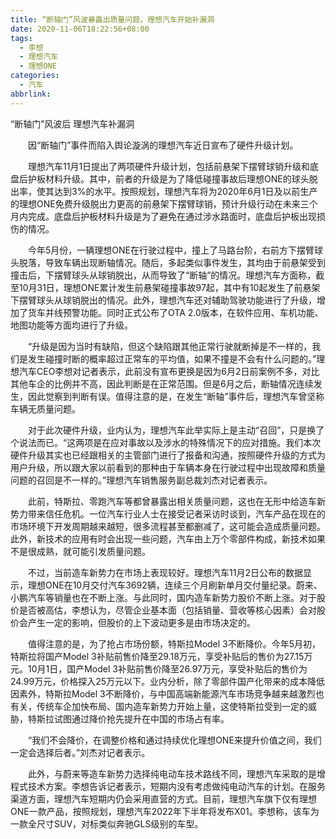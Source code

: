 ```yaml
---
title: “断轴门”风波暴露出质量问题，理想汽车开始补漏洞
date: 2020-11-06T18:22:56+08:00
tags:
  - 李想
  - 理想汽车
  - 理想ONE
categories:
  - 汽车
abbrlink:
---
```


“断轴门”风波后 理想汽车补漏洞

　　因“断轴门”事件而陷入舆论漩涡的理想汽车近日宣布了硬件升级计划。

　　理想汽车11月1日提出了两项硬件升级计划，包括前悬架下摆臂球销升级和底盘后护板材料升级。其中，前者的升级是为了降低碰撞事故后理想ONE的球头脱出率，使其达到3%的水平。按照规划，理想汽车将为2020年6月1日及以前生产的理想ONE免费升级脱出力更高的前悬架下摆臂球销，预计升级行动在未来三个月内完成。底盘后护板材料升级是为了避免在通过涉水路面时，底盘后护板出现损伤的情况。

　　今年5月份，一辆理想ONE在行驶过程中，撞上了马路台阶，右前方下摆臂球头脱落，导致车辆出现断轴情况。随后，多起类似事件发生，其均由于前悬架受到撞击后，下摆臂球头从球销脱出，从而导致了“断轴”的情况。理想汽车方面称，截至10月31日，理想ONE累计发生前悬架碰撞事故97起，其中有10起发生了前悬架下摆臂球头从球销脱出的情况。此外，理想汽车还对辅助驾驶功能进行了升级，增加了货车并线预警功能。同时正式公布了OTA 2.0版本，在软件应用、车机功能、地图功能等方面均进行了升级。

　　“升级是因为当时有缺陷，但这个缺陷跟其他正常行驶就断掉是不一样的，我们是发生碰撞时断的概率超过正常车的平均值，如果不撞是不会有什么问题的。”理想汽车CEO李想对记者表示，此前没有宣布更换是因为6月2日前案例不多，对比其他车企的比例并不高，因此判断是在正常范围。但是6月之后，断轴情况连续发生，因此觉察到判断有误。值得注意的是，在发生“断轴”事件后，理想汽车曾坚称车辆无质量问题。

　　对于此次硬件升级，业内认为，理想汽车此举实际上是主动“召回”，只是换了个说法而已。“这两项是在应对事故以及涉水的特殊情况下的应对措施。我们本次硬件升级其实也已经跟相关的主管部门进行了报备和沟通，按照硬件升级的方式为用户升级，所以跟大家以前看到的那种由于车辆本身在行驶过程中出现故障和质量问题的召回是不一样的。”理想汽车销售服务副总裁刘杰对记者表示。

　　此前，特斯拉、零跑汽车等都曾暴露出相关质量问题，这也在无形中给造车新势力带来信任危机。一位汽车行业人士在接受记者采访时谈到，汽车产品在现在的市场环境下开发周期越来越短，很多流程甚至都删减了，这可能会造成质量问题。此外，新技术的应用有时会出现一些问题，汽车由上万个零部件构成，新技术如果不是很成熟，就可能引发质量问题。

　　不过，当前造车新势力在市场上表现较好。理想汽车11月2日公布的数据显示，理想ONE在10月交付汽车3692辆，连续三个月刷新单月交付量纪录。蔚来、小鹏汽车等销量也在不断上涨。与此同时，国内造车新势力股价不断上涨。对于股价是否被高估，李想认为，尽管企业基本面（包括销量、营收等核心因素）会对股价会产生一定的影响，但股价的上下波动更多是由市场决定的。

　　值得注意的是，为了抢占市场份额，特斯拉Model 3不断降价。今年5月初，特斯拉将国产Model 3补贴前售价降至29.18万元，享受补贴后的售价为27.15万元。10月1日，国产Model 3补贴前售价降至26.97万元，享受补贴后的售价为24.99万元，价格探入25万元以下。业内分析，除了零部件国产化带来的成本降低因素外，特斯拉Model 3不断降价，与中国高端新能源汽车市场竞争越来越激烈也有关，传统车企加快布局、国内造车新势力开始上量，这使特斯拉受到一定的威胁，特斯拉试图通过降价抢先提升在中国的市场占有率。

　　“我们不会降价，在调整价格和通过持续优化理想ONE来提升价值之间，我们一定会选择后者。”刘杰对记者表示。

　　此外，与蔚来等造车新势力选择纯电动车技术路线不同，理想汽车采取的是增程式技术方案。李想告诉记者表示，短期内没有考虑做纯电动汽车的计划。在服务渠道方面，理想汽车短期内仍会采用直营的方式。目前，理想汽车旗下仅有理想ONE一款产品，按照规划，理想汽车2022年下半年将发布X01。李想称，该车为一款全尺寸SUV，对标类似奔驰GLS级别的车型。